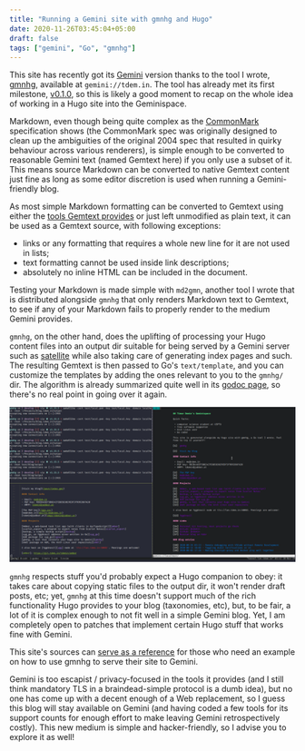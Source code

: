 ```yaml
---
title: "Running a Gemini site with gmnhg and Hugo"
date: 2020-11-26T03:45:04+05:00
draft: false
tags: ["gemini", "Go", "gmnhg"]
---
```


This site has recently got its [Gemini][gemini] version thanks to the
tool I wrote, [gmnhg][gmnhg], available at `gemini://tdem.in`. The tool
has already met its first milestone, [v0.1.0][gmnhg010], so this is
likely a good moment to recap on the whole idea of working in a Hugo
site into the Geminispace.

[gemini]: https://gemini.circumlunar.space
[gmnhg]: https://git.tdem.in/tdemin/gmnhg
[gmnhg010]: https://git.tdem.in/tdemin/gmnhg/releases/tag/v0.1.0

<!--more-->

Markdown, even though being quite complex as the [CommonMark][cmark]
specification shows (the CommonMark spec was originally designed to
clean up the ambiguities of the original 2004 spec that resulted in
quirky behaviour across various renderers), is simple enough to be
converted to reasonable Gemini text (named Gemtext here) if you only use
a subset of it. This means source Markdown can be converted to native
Gemtext content just fine as long as some editor discretion is used when
running a Gemini-friendly blog.

[cmark]: https://commonmark.org

As most simple Markdown formatting can be converted to Gemtext using
either the [tools Gemtext provides][GemtextSpec] or just left unmodified
as plain text, it can be used as a Gemtext source, with following
exceptions:

[GemtextSpec]: https://gemini.circumlunar.space/docs/specification.html

* links or any formatting that requires a whole new line for it are not
    used in lists;
* text formatting cannot be used inside link descriptions;
* absolutely no inline HTML can be included in the document.

Testing your Markdown is made simple with `md2gmn`, another tool I wrote
that is distributed alongside `gmnhg` that only renders Markdown text to
Gemtext, to see if any of your Markdown fails to properly render to the
medium Gemini provides.

`gmnhg`, on the other hand, does the uplifting of processing your Hugo
content files into an output dir suitable for being served by a Gemini
server such as [satellite][satellite] while also taking care of
generating index pages and such. The resulting Gemtext is then passed to
Go's `text/template`, and you can customize the templates by adding the
ones relevant to you to the `gmnhg/` dir. The algorithm is already
summarized quite well in its [godoc page][gmnhggodoc], so there's no
real point in going over it again.

[satellite]: https://sr.ht/~gsthnz/satellite/
[gmnhggodoc]: https://pkg.go.dev/git.tdem.in/tdemin/gmnhg/cmd/gmnhg

![Markdown site converted to Gemini, index page opened in Amfora](/img/gmnhg_2020-11-20.png)

`gmnhg` respects stuff you'd probably expect a Hugo companion to obey:
it takes care about copying static files to the output dir, it won't
render draft posts, etc; yet, `gmnhg` at this time doesn't support much
of the rich functionality Hugo provides to your blog (taxonomies, etc),
but, to be fair, a lot of it is complex enough to not fit well in a
simple Gemini blog. Yet, I am completely open to patches that implement
certain Hugo stuff that works fine with Gemini.

This site's sources can [serve as a reference][blog] for those who need
an example on how to use gmnhg to serve their site to Gemini.

[blog]: https://git.tdem.in/tdemin/blog.tdem.in

Gemini is too escapist / privacy-focused in the tools it provides (and I
still think mandatory TLS in a braindead-simple protocol is a dumb
idea), but no one has come up with a decent enough of a Web replacement,
so I guess this blog will stay available on Gemini (and having coded a
few tools for its support counts for enough effort to make leaving
Gemini retrospectively costly).  This new medium is simple and
hacker-friendly, so I advise you to explore it as well!

